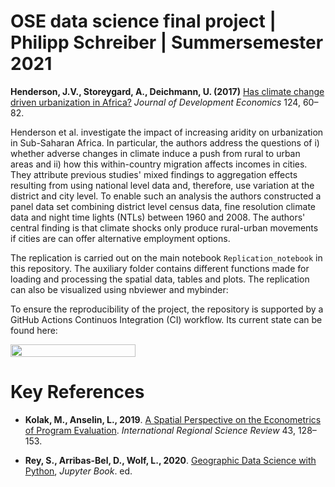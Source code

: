 # OSE data science final project | Philipp Schreiber | Summersemester 2021

**Henderson, J.V., Storeygard, A., Deichmann, U. (2017)** [Has climate change driven urbanization in Africa?](https://doi.org/10.1016/j.jdeveco.2016.09.001) *Journal of Development Economics* 124, 60–82.

Henderson et al. investigate the impact of increasing aridity on urbanization in Sub-Saharan Africa. In particular, the authors address the questions of i) whether adverse changes in climate induce a push from rural to urban areas and ii) how this within-country migration affects incomes in cities. They attribute previous studies' mixed findings to aggregation effects resulting from using national level data and, therefore, use variation at the district and city level. To enable such an analysis the authors constructed a panel data set combining district level census data, fine resolution climate data and night time lights (NTLs) between 1960 and 2008. The authors' central finding is that climate shocks only produce rural-urban movements if cities are can offer alternative employment options. 

The replication is carried out on the main notebook `Replication_notebook` in this repository. The auxiliary folder contains different functions made for loading and processing the spatial data, tables and plots. The replication can also be visualized using nbviewer and mybinder:

To ensure the reproducibility of the project, the repository is supported by a GitHub Actions Continuos Integration (CI) workflow. Its current state  can be found here:

</a>
<a href="https://github.com/OpenSourceEconomics/ose-data-science-course-project-pcschreiber1/actions/workflows/ci.yml"
    target="_parent">
    <img align="center"
       src="https://github.com/OpenSourceEconomics/ose-data-science-course-project-pcschreiber1/actions/workflows/ci.yml/badge.svg"
       width="200" height="20">
</a>

# Key References

* **Kolak, M., Anselin, L., 2019**. [A Spatial Perspective on the Econometrics of Program Evaluation](https://doi.org/10.1177/0160017619869781). *International Regional Science Review* 43, 128–153.

* **Rey, S., Arribas-Bel, D., Wolf, L., 2020**. [Geographic Data Science with Python](https://geographicdata.science/book/intro.html), *Jupyter Book*. ed.
